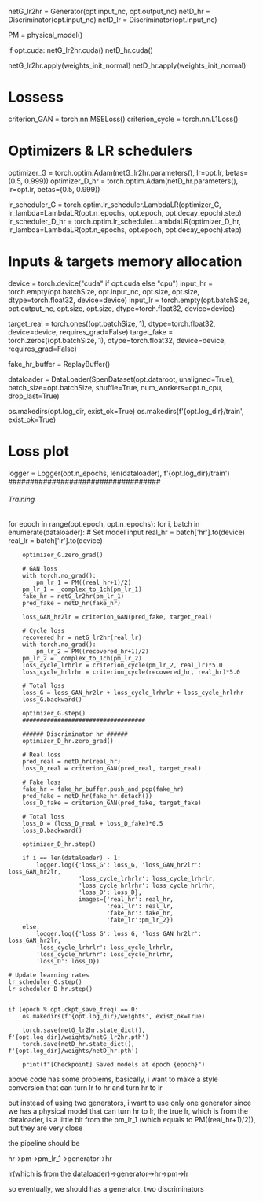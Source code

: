 netG_lr2hr = Generator(opt.input_nc, opt.output_nc)
netD_hr = Discriminator(opt.input_nc)
netD_lr = Discriminator(opt.input_nc)

PM = physical_model()

if opt.cuda:
    netG_lr2hr.cuda()
    netD_hr.cuda()

netG_lr2hr.apply(weights_init_normal)
netD_hr.apply(weights_init_normal)

# Lossess
criterion_GAN = torch.nn.MSELoss()
criterion_cycle = torch.nn.L1Loss()

# Optimizers & LR schedulers
optimizer_G = torch.optim.Adam(netG_lr2hr.parameters(), lr=opt.lr, betas=(0.5, 0.999))
optimizer_D_hr = torch.optim.Adam(netD_hr.parameters(), lr=opt.lr, betas=(0.5, 0.999))

lr_scheduler_G = torch.optim.lr_scheduler.LambdaLR(optimizer_G, lr_lambda=LambdaLR(opt.n_epochs, opt.epoch, opt.decay_epoch).step)
lr_scheduler_D_hr = torch.optim.lr_scheduler.LambdaLR(optimizer_D_hr, lr_lambda=LambdaLR(opt.n_epochs, opt.epoch, opt.decay_epoch).step)

# Inputs & targets memory allocation
device = torch.device("cuda" if opt.cuda else "cpu")
input_hr = torch.empty(opt.batchSize, opt.input_nc, opt.size, opt.size,
                       dtype=torch.float32, device=device)
input_lr = torch.empty(opt.batchSize, opt.output_nc, opt.size, opt.size,
                       dtype=torch.float32, device=device)

target_real = torch.ones((opt.batchSize, 1), dtype=torch.float32, device=device, requires_grad=False)
target_fake = torch.zeros((opt.batchSize, 1), dtype=torch.float32, device=device, requires_grad=False)

fake_hr_buffer = ReplayBuffer()

dataloader = DataLoader(SpenDataset(opt.dataroot, unaligned=True), 
                        batch_size=opt.batchSize, shuffle=True, num_workers=opt.n_cpu, drop_last=True)

os.makedirs(opt.log_dir, exist_ok=True)
os.makedirs(f'{opt.log_dir}/train', exist_ok=True)
# Loss plot
logger = Logger(opt.n_epochs, len(dataloader), f'{opt.log_dir}/train')
###################################

###### Training ######
for epoch in range(opt.epoch, opt.n_epochs):
    for i, batch in enumerate(dataloader):
        # Set model input
        real_hr = batch['hr'].to(device)
        real_lr = batch['lr'].to(device)

        optimizer_G.zero_grad()

        # GAN loss
        with torch.no_grad():
            pm_lr_1 = PM((real_hr+1)/2)
        pm_lr_1 = _complex_to_1ch(pm_lr_1)
        fake_hr = netG_lr2hr(pm_lr_1)
        pred_fake = netD_hr(fake_hr)
        
        loss_GAN_hr2lr = criterion_GAN(pred_fake, target_real)

        # Cycle loss
        recovered_hr = netG_lr2hr(real_lr)
        with torch.no_grad():
            pm_lr_2 = PM((recovered_hr+1)/2)
        pm_lr_2 = _complex_to_1ch(pm_lr_2)
        loss_cycle_lrhrlr = criterion_cycle(pm_lr_2, real_lr)*5.0
        loss_cycle_hrlrhr = criterion_cycle(recovered_hr, real_hr)*5.0
        
        # Total loss
        loss_G = loss_GAN_hr2lr + loss_cycle_lrhrlr + loss_cycle_hrlrhr
        loss_G.backward()
        
        optimizer_G.step()
        ###################################

        ###### Discriminator hr ######
        optimizer_D_hr.zero_grad()

        # Real loss
        pred_real = netD_hr(real_hr)
        loss_D_real = criterion_GAN(pred_real, target_real)

        # Fake loss
        fake_hr = fake_hr_buffer.push_and_pop(fake_hr)
        pred_fake = netD_hr(fake_hr.detach())
        loss_D_fake = criterion_GAN(pred_fake, target_fake)

        # Total loss
        loss_D = (loss_D_real + loss_D_fake)*0.5
        loss_D.backward()

        optimizer_D_hr.step()
        
        if i == len(dataloader) - 1:
            logger.log({'loss_G': loss_G, 'loss_GAN_hr2lr': loss_GAN_hr2lr,
                        'loss_cycle_lrhrlr': loss_cycle_lrhrlr, 
                        'loss_cycle_hrlrhr': loss_cycle_hrlrhr,
                        'loss_D': loss_D}, 
                        images={'real_hr': real_hr, 
                                'real_lr': real_lr, 
                                'fake_hr': fake_hr, 
                                'fake_lr':pm_lr_2})
        else:
            logger.log({'loss_G': loss_G, 'loss_GAN_hr2lr': loss_GAN_hr2lr,
            'loss_cycle_lrhrlr': loss_cycle_lrhrlr, 
            'loss_cycle_hrlrhr': loss_cycle_hrlrhr,
            'loss_D': loss_D})

    # Update learning rates
    lr_scheduler_G.step()
    lr_scheduler_D_hr.step()


    if (epoch % opt.ckpt_save_freq) == 0:
        os.makedirs(f'{opt.log_dir}/weights', exist_ok=True)

        torch.save(netG_lr2hr.state_dict(), f'{opt.log_dir}/weights/netG_lr2hr.pth')
        torch.save(netD_hr.state_dict(), f'{opt.log_dir}/weights/netD_hr.pth')

        print(f"[Checkpoint] Saved models at epoch {epoch}")

above code has some problems,
basically, i want to make a style conversion that can turn lr to hr and turn hr to lr

but instead of using two generators, i want to use only one generator since we has a physical
model that can turn hr to lr, the true lr, which is from the dataloader, is a little bit from the pm_lr_1 (which equals to PM((real_hr+1)/2)), but they are very close

the pipeline should be

hr->pm->pm_lr_1->generator->hr

lr(which is from the dataloader)->generator->hr->pm->lr

so eventually, we should has a generator, two discriminators

